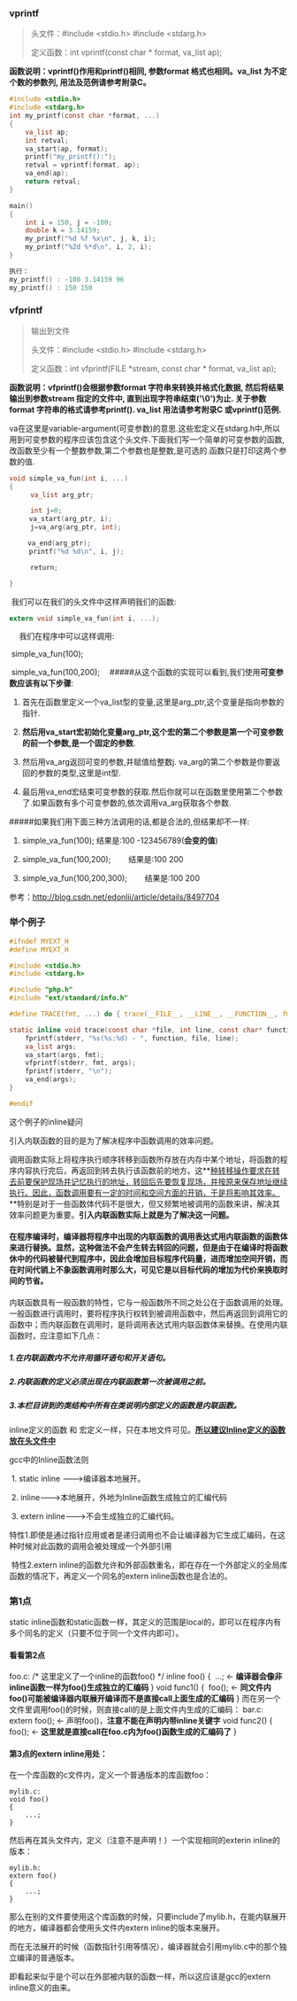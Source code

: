 ### vprintf

> 头文件：#include <stdio.h>    #include <stdarg.h>
>
> 定义函数：int vprintf(const char * format, va_list ap);
>

**函数说明：vprintf()作用和printf()相同, 参数format 格式也相同。va_list 为不定个数的参数列, 用法及范例请参考附录C。**



```c
#include <stdio.h>
#include <stdarg.h>
int my_printf(const char *format, ...)
{
    va_list ap;
    int retval;
    va_start(ap, format);
    printf("my_printf():");
    retval = vprintf(format, ap);
    va_end(ap);
    return retval;
}

main()
{
    int i = 150, j = -100;
    double k = 3.14159;
    my_printf("%d %f %x\n", j, k, i);
    my_printf("%2d %*d\n", i, 2, i);
}

执行：
my_printf() : -100 3.14159 96
my_printf() : 150 150
```



### vfprintf

> 输出到文件
>
> 头文件：#include <stdio.h>    #include <stdarg.h>
>
> 定义函数：int vfprintf(FILE *stream, const char * format, va_list ap);
>

**函数说明：vfprintf()会根据参数format 字符串来转换并格式化数据, 然后将结果输出到参数stream 指定的文件中, 直到出现字符串结束('\0')为止. 关于参数format 字符串的格式请参考printf(). va_list 用法请参考附录C 或vprintf()范例.**



va在这里是variable-argument(可变参数)的意思.这些宏定义在stdarg.h中,所以用到可变参数的程序应该包含这个头文件.下面我们写一个简单的可变参数的函数,改函数至少有一个整数参数,第二个参数也是整数,是可选的.函数只是打印这两个参数的值.



```C
void simple_va_fun(int i, ...) 
{ 
　　  va_list arg_ptr; 

　　  int j=0; 　  　
     va_start(arg_ptr, i); 
　  　j=va_arg(arg_ptr, int); 

　   va_end(arg_ptr); 　  　
     printf("%d %d\n", i, j); 

　  　return; 

}

```


​      我们可以在我们的头文件中这样声明我们的函数:    　

```C
extern void simple_va_fun(int i, ...);
```

　   我们在程序中可以这样调用: 　   

​	simple_va_fun(100);       

​	simple_va_fun(100,200);
　#####从这个函数的实现可以看到,我们使用**可变参数应该有以下步骤**: 

1. 首先在函数里定义一个va_list型的变量,这里是arg_ptr,这个变量是指向参数的指针. 

2. **然后用va_start宏初始化变量arg_ptr,这个宏的第二个参数是第一个可变参数的前一个参数,是一个固定的参数**. 
3. 然后用va_arg返回可变的参数,并赋值给整数j. va_arg的第二个参数是你要返回的参数的类型,这里是int型.
4. 最后用va_end宏结束可变参数的获取.然后你就可以在函数里使用第二个参数了.如果函数有多个可变参数的,依次调用va_arg获取各个参数.　　    

  #####如果我们用下面三种方法调用的话,都是合法的,但结果却不一样: 
1. simple_va_fun(100);     结果是:100 -123456789(**会变的值**) 　　

2. simple_va_fun(100,200);　　  结果是:100 200 
3. simple_va_fun(100,200,300);　　  结果是:100 200 



参考：http://blog.csdn.net/edonlii/article/details/8497704



### 举个例子

```c
#ifndef MYEXT_H
#define MYEXT_H

#include <stdio.h>
#include <stdarg.h>

#include "php.h"
#include "ext/standard/info.h"

#define TRACE(fmt, ...) do { trace(__FILE__, __LINE__, __FUNCTION__, fmt, ##__VA_ARGS__); } while (0)

static inline void trace(const char *file, int line, const char* function, const char *fmt, ...) {
    fprintf(stderr, "%s(%s:%d) - ", function, file, line);
    va_list args;
    va_start(args, fmt);
    vfprintf(stderr, fmt, args);
    fprintf(stderr, "\n");
    va_end(args);
}

#endif
```



这个例子的inline疑问



引入内联函数的目的是为了解决程序中函数调用的效率问题。

调用函数实际上将程序执行顺序转移到函数所存放在内存中某个地址，将函数的程序内容执行完后，再返回到转去执行该函数前的地方。这**<u>种转移操作要求在转去前要保护现场并记忆执行的地址，转回后先要恢复现场，并按原来保存地址继续执行。因此，函数调用要有一定的时间和空间方面的开销，于是将影响其效率。</u>**特别是对于一些函数体代码不是很大，但又频繁地被调用的函数来讲，解决其效率问题更为重要。**引入内联函数实际上就是为了解决这一问题。**



#### 在程序编译时，编译器将程序中出现的内联函数的调用表达式用内联函数的函数体来进行替换。显然，这种做法不会产生转去转回的问题，但是由于在编译时将函数休中的代码被替代到程序中，因此会增加目标程序代码量，进而增加空间开销，而在时间代销上不象函数调用时那么大，可见它是以目标代码的增加为代价来换取时间的节省。



内联函数具有一般函数的特性，它与一般函数所不同之处公在于函数调用的处理。一般函数进行调用时，要将程序执行权转到被调用函数中，然后再返回到调用它的函数中；而内联函数在调用时，是将调用表达式用内联函数体来替换。在使用内联函数时，应注意如下几点：

##### 1.在内联函数内不允许用循环语句和开关语句。

##### 2.内联函数的定义必须出现在内联函数第一次被调用之前。

##### 3.本栏目讲到的类结构中所有在类说明内部定义的函数是内联函数。



inline定义的函数 和 宏定义一样，只在本地文件可见。**<u>所以建议Inline定义的函数放在头文件中</u>**

gcc中的Inline函数法则

​    1. static inline --->编译器本地展开。

​    2. inline--->本地展开，外地为Inline函数生成独立的汇编代码

​    3. extern inline--->不会生成独立的汇编代码。

​        特性1.即使是通过指针应用或者是递归调用也不会让编译器为它生成汇编码，在这种时候对此函数的调用会被处理成一个外部引用

​        特性2.extern inline的函数允许和外部函数重名，即在存在一个外部定义的全局库函数的情况下，再定义一个同名的extern inline函数也是合法的。 

### 第1点

static inline函数和static函数一样，其定义的范围是local的，即可以在程序内有多个同名的定义（只要不位于同一个文件内即可）。 

#### 看看第2点

foo.c:
/* 这里定义了一个inline的函数foo() */
inline foo() {
​    ...;   <- **编译器会像非inline函数一样为foo()生成独立的汇编码**
}
void func1() {
​    foo(); <- **同文件内foo()可能被编译器内联展开编译而不是直接call上面生成的汇编码**
}
而在另一个文件里调用foo()的时候，则直接call的是上面文件内生成的汇编码：
bar.c:
extern foo(); <- 声明foo()，**注意不能在声明内带inline关键字**
void func2() {
​    foo();    <- **这里就是直接call在foo.c内为foo()函数生成的汇编码了**
}

#### 第3点的extern inline用处：

在一个库函数的c文件内，定义一个普通版本的库函数foo：

```
mylib.c:
void foo()
{  
	...;
}
```

然后再在其头文件内，定义（注意不是声明！）一个实现相同的exterin inline的版本：

```
mylib.h:
extern foo()
{   
    ...;
}
```

那么在别的文件要使用这个库函数的时候，只要include了mylib.h，在能内联展开的地方，编译器都会使用头文件内extern inline的版本来展开。

而在无法展开的时候（函数指针引用等情况），编译器就会引用mylib.c中的那个独立编译的普通版本。

即看起来似乎是个可以在外部被内联的函数一样，所以这应该是gcc的extern inline意义的由来。
